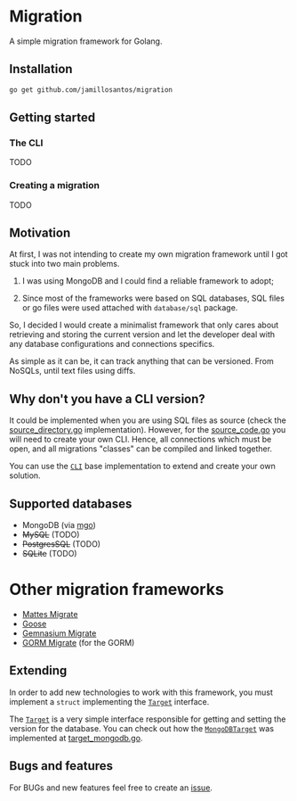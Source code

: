 # Migration

A simple migration framework for Golang.

## Installation

```bash
go get github.com/jamillosantos/migration
```

## Getting started

### The CLI

TODO

### Creating a migration

TODO

## Motivation

At first, I was not intending to create my own migration framework until I got
stuck into two main problems.

1. I was using MongoDB and I could find a reliable framework to adopt;

2. Since most of the frameworks were based on SQL databases, SQL files or go files
   were used attached with `database/sql` package.

So, I decided I would create a minimalist framework that only cares about
retrieving and storing the current version and let the developer deal with any
database configurations and connections specifics.

As simple as it can be, it can track anything that can be versioned. From
NoSQLs, until text files using diffs.

## Why don't you have a CLI version?

It could be implemented when you are using SQL files as source
(check the [source_directory.go](source_directory.go) implementation). However,
for the [source_code.go](source_code.go) you will need to create your own CLI.
Hence, all connections which must be open, and all migrations "classes" can be
compiled and linked together.

You can use the [`CLI`](cli.go) base implementation to extend and create your
own solution.

## Supported databases

* MongoDB (via [mgo](https://github.com/go-mgo/mgo))
* ~~MySQL~~ (TODO)
* ~~PostgresSQL~~ (TODO)
* ~~SQLite~~ (TODO)

# Other migration frameworks

* [Mattes Migrate](https://github.com/mattes/migrate)
* [Goose](https://github.com/pressly/goose)
* [Gemnasium Migrate](https://github.com/gemnasium/migrate)
* [GORM Migrate](https://github.com/go-gormigrate/gormigrate) (for the GORM)

## Extending

In order to add new technologies to work with this framework, you must implement
a `struct` implementing the [`Target`](target.go) interface.

The [`Target`](target.go) is a very simple interface responsible for getting and
setting the version for the database. You can check out how the
[`MongoDBTarget`](target_mongodb.go) was implemented at
[target_mongodb.go](target_mongodb.go).

## Bugs and features

For BUGs and new features feel free to create an [issue](issues).